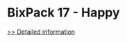 # BixPack 17 - Happy
[>> Detailed information](https://secure.shareit.com/shareit/product.html?productid=300641225&affiliateid=200057808)